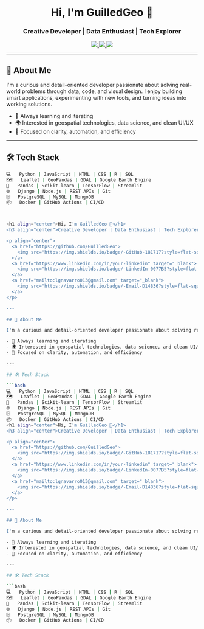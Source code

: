 <h1 align="center">Hi, I'm GuilledGeo 👋</h1>
<h3 align="center">Creative Developer | Data Enthusiast | Tech Explorer</h3>

<p align="center">
  <a href="https://github.com/GuilledGeo">
    <img src="https://img.shields.io/badge/-GitHub-181717?style=flat-square&logo=github&logoColor=white" />
  </a>
  <a href="https://www.linkedin.com/in/guillermodurantez" target="_blank">
    <img src="https://img.shields.io/badge/-LinkedIn-0077B5?style=flat-square&logo=linkedin&logoColor=white" />
  </a>
  <a href="mailto:guillermodurantez@gmail.com" target="_blank">
    <img src="https://img.shields.io/badge/-Email-D14836?style=flat-square&logo=gmail&logoColor=white" />
  </a>
</p>

---

## 🚀 About Me

I'm a curious and detail-oriented developer passionate about solving real-world problems through data, code, and visual design. I enjoy building smart applications, experimenting with new tools, and turning ideas into working solutions.

- 🧠 Always learning and iterating
- 🌍 Interested in geospatial technologies, data science, and clean UI/UX
- 🎯 Focused on clarity, automation, and efficiency

---

## 🛠️ Tech Stack

```bash
💻   Python | JavaScript | HTML | CSS | R | SQL
🗺️   Leaflet | GeoPandas | GDAL | Google Earth Engine
🧠   Pandas | Scikit-learn | TensorFlow | Streamlit
🌐   Django | Node.js | REST APIs | Git
🗄️   PostgreSQL | MySQL | MongoDB
📦   Docker | GitHub Actions | CI/CD



<h1 align="center">Hi, I'm GuilledGeo 👋</h1>
<h3 align="center">Creative Developer | Data Enthusiast | Tech Explorer</h3>

<p align="center">
  <a href="https://github.com/GuilledGeo">
    <img src="https://img.shields.io/badge/-GitHub-181717?style=flat-square&logo=github&logoColor=white" />
  </a>
  <a href="https://www.linkedin.com/in/your-linkedin" target="_blank">
    <img src="https://img.shields.io/badge/-LinkedIn-0077B5?style=flat-square&logo=linkedin&logoColor=white" />
  </a>
  <a href="mailto:lgnavarro013@gmail.com" target="_blank">
    <img src="https://img.shields.io/badge/-Email-D14836?style=flat-square&logo=gmail&logoColor=white" />
  </a>
</p>

---

## 🚀 About Me

I'm a curious and detail-oriented developer passionate about solving real-world problems through data, code, and visual design. I enjoy building smart applications, experimenting with new tools, and turning ideas into working solutions.

- 🧠 Always learning and iterating
- 🌍 Interested in geospatial technologies, data science, and clean UI/UX
- 🎯 Focused on clarity, automation, and efficiency

---

## 🛠️ Tech Stack

```bash
💻   Python | JavaScript | HTML | CSS | R | SQL
🗺️   Leaflet | GeoPandas | GDAL | Google Earth Engine
🧠   Pandas | Scikit-learn | TensorFlow | Streamlit
🌐   Django | Node.js | REST APIs | Git
🗄️   PostgreSQL | MySQL | MongoDB
📦   Docker | GitHub Actions | CI/CD
<h1 align="center">Hi, I'm GuilledGeo 👋</h1>
<h3 align="center">Creative Developer | Data Enthusiast | Tech Explorer</h3>

<p align="center">
  <a href="https://github.com/GuilledGeo">
    <img src="https://img.shields.io/badge/-GitHub-181717?style=flat-square&logo=github&logoColor=white" />
  </a>
  <a href="https://www.linkedin.com/in/your-linkedin" target="_blank">
    <img src="https://img.shields.io/badge/-LinkedIn-0077B5?style=flat-square&logo=linkedin&logoColor=white" />
  </a>
  <a href="mailto:lgnavarro013@gmail.com" target="_blank">
    <img src="https://img.shields.io/badge/-Email-D14836?style=flat-square&logo=gmail&logoColor=white" />
  </a>
</p>

---

## 🚀 About Me

I'm a curious and detail-oriented developer passionate about solving real-world problems through data, code, and visual design. I enjoy building smart applications, experimenting with new tools, and turning ideas into working solutions.

- 🧠 Always learning and iterating
- 🌍 Interested in geospatial technologies, data science, and clean UI/UX
- 🎯 Focused on clarity, automation, and efficiency

---

## 🛠️ Tech Stack

```bash
💻   Python | JavaScript | HTML | CSS | R | SQL
🗺️   Leaflet | GeoPandas | GDAL | Google Earth Engine
🧠   Pandas | Scikit-learn | TensorFlow | Streamlit
🌐   Django | Node.js | REST APIs | Git
🗄️   PostgreSQL | MySQL | MongoDB
📦   Docker | GitHub Actions | CI/CD

